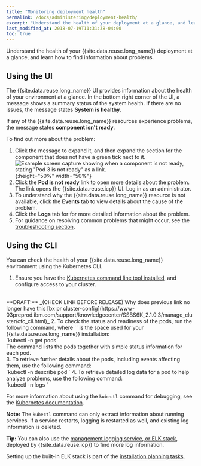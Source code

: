 ```yaml
---
title: "Monitoring deployment health"
permalink: /docs/administering/deployment-health/
excerpt: "Understand the health of your deployment at a glance, and learn how to find information about problems."
last_modified_at: 2018-07-19T11:31:38-04:00
toc: true
---
```


Understand the health of your {{site.data.reuse.long_name}} deployment at a glance, and learn how to find information about problems.

## Using the UI

The {{site.data.reuse.long_name}} UI provides information about the health of your environment at a glance. In the bottom right corner of the UI, a message shows a summary status of the system health. If there are no issues, the message states **System is healthy**.

If any of the {{site.data.reuse.long_name}} resources experience problems, the message states **component isn't ready**.

To find out more about the problem:

1. Click the message to expand it, and then expand the section for the component that does not have a green tick next to it.<br />![Example screen capture showing when a component is not ready, stating "Pod 3 is not ready" as a link.](../../../images/component-not-ready.png){:height="50%" width="50%"}
2. Click the **Pod is not ready** link to open more details about the problem. The link opens the {{site.data.reuse.icp}} UI. Log in as an administrator.
3. To understand why the {{site.data.reuse.long_name}} resource is not available, click the **Events** tab to view details about the cause of the problem.
4. Click the **Logs** tab for for more detailed information about the problem.
5. For guidance on resolving common problems that might occur, see the [troubleshooting section](../../troubleshooting/intro/).

## Using the CLI

You can check the health of your {{site.data.reuse.long_name}} environment using the Kubernetes CLI.

1. Ensure you have the [Kubernetes command line tool installed](https://www.ibm.com/support/knowledgecenter/SSBS6K_3.1.0/manage_cluster/cfc_cli.html), and configure access to your cluster.
<br />
**DRAFT:** _(CHECK LINK BEFORE RELEASE) Why does previous link no longer have this [bx pr cluster-config](https://www-03preprod.ibm.com/support/knowledgecenter/SSBS6K_2.1.0.3/manage_cluster/cfc_cli.html)_
2. To check the status and readiness of the pods, run the following command, where `<namespace>` is the space used for your {{site.data.reuse.long_name}} installation: <br />`kubectl -n <namespace> get pods` <br />The command lists the pods together with simple status information for each pod.<br />
3. To retrieve further details about the pods, including events affecting them, use the following command:<br />`kubectl -n <namespace> describe pod <pod-id>`
4. To retrieve detailed log data for a pod to help analyze problems, use the following command:<br />`kubectl -n <namespace> logs <pod-id>`

For more information about using the `kubectl` command for debugging, see the [Kubernetes documentation](https://kubernetes.io/docs/tasks/debug-application-cluster/debug-application-introspection/#using-kubectl-describe-pod-to-fetch-details-about-pod).

**Note:** The `kubectl` command can only extract information about running services. If a service restarts, logging is restarted as well, and existing log information is deleted.

**Tip:** You can also use the [management logging service, or ELK stack](https://www.ibm.com/support/knowledgecenter/sv/SSBS6K_2.1.0.3/manage_metrics/logging_elk.html), deployed by {{site.data.reuse.icp}} to find more log information.

Setting up the built-in ELK stack is part of the [installation planning tasks](../../installing/planning/#logging).
